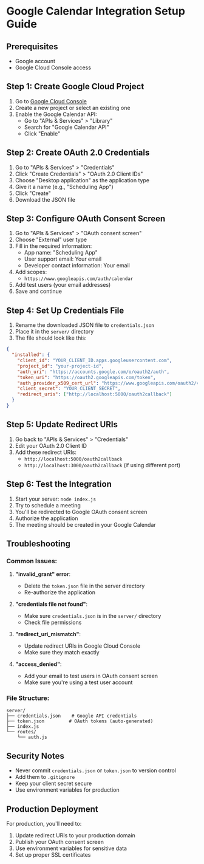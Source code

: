 # Google Calendar Integration Setup Guide

## Prerequisites
- Google account
- Google Cloud Console access

## Step 1: Create Google Cloud Project

1. Go to [Google Cloud Console](https://console.cloud.google.com/)
2. Create a new project or select an existing one
3. Enable the Google Calendar API:
   - Go to "APIs & Services" > "Library"
   - Search for "Google Calendar API"
   - Click "Enable"

## Step 2: Create OAuth 2.0 Credentials

1. Go to "APIs & Services" > "Credentials"
2. Click "Create Credentials" > "OAuth 2.0 Client IDs"
3. Choose "Desktop application" as the application type
4. Give it a name (e.g., "Scheduling App")
5. Click "Create"
6. Download the JSON file

## Step 3: Configure OAuth Consent Screen

1. Go to "APIs & Services" > "OAuth consent screen"
2. Choose "External" user type
3. Fill in the required information:
   - App name: "Scheduling App"
   - User support email: Your email
   - Developer contact information: Your email
4. Add scopes:
   - `https://www.googleapis.com/auth/calendar`
5. Add test users (your email addresses)
6. Save and continue

## Step 4: Set Up Credentials File

1. Rename the downloaded JSON file to `credentials.json`
2. Place it in the `server/` directory
3. The file should look like this:
```json
{
  "installed": {
    "client_id": "YOUR_CLIENT_ID.apps.googleusercontent.com",
    "project_id": "your-project-id",
    "auth_uri": "https://accounts.google.com/o/oauth2/auth",
    "token_uri": "https://oauth2.googleapis.com/token",
    "auth_provider_x509_cert_url": "https://www.googleapis.com/oauth2/v1/certs",
    "client_secret": "YOUR_CLIENT_SECRET",
    "redirect_uris": ["http://localhost:5000/oauth2callback"]
  }
}
```

## Step 5: Update Redirect URIs

1. Go back to "APIs & Services" > "Credentials"
2. Edit your OAuth 2.0 Client ID
3. Add these redirect URIs:
   - `http://localhost:5000/oauth2callback`
   - `http://localhost:3000/oauth2callback` (if using different port)

## Step 6: Test the Integration

1. Start your server: `node index.js`
2. Try to schedule a meeting
3. You'll be redirected to Google OAuth consent screen
4. Authorize the application
5. The meeting should be created in your Google Calendar

## Troubleshooting

### Common Issues:

1. **"invalid_grant" error**: 
   - Delete the `token.json` file in the server directory
   - Re-authorize the application

2. **"credentials file not found"**:
   - Make sure `credentials.json` is in the `server/` directory
   - Check file permissions

3. **"redirect_uri_mismatch"**:
   - Update redirect URIs in Google Cloud Console
   - Make sure they match exactly

4. **"access_denied"**:
   - Add your email to test users in OAuth consent screen
   - Make sure you're using a test user account

### File Structure:
```
server/
├── credentials.json    # Google API credentials
├── token.json         # OAuth tokens (auto-generated)
├── index.js
└── routes/
    └── auth.js
```

## Security Notes

- Never commit `credentials.json` or `token.json` to version control
- Add them to `.gitignore`
- Keep your client secret secure
- Use environment variables for production

## Production Deployment

For production, you'll need to:
1. Update redirect URIs to your production domain
2. Publish your OAuth consent screen
3. Use environment variables for sensitive data
4. Set up proper SSL certificates 